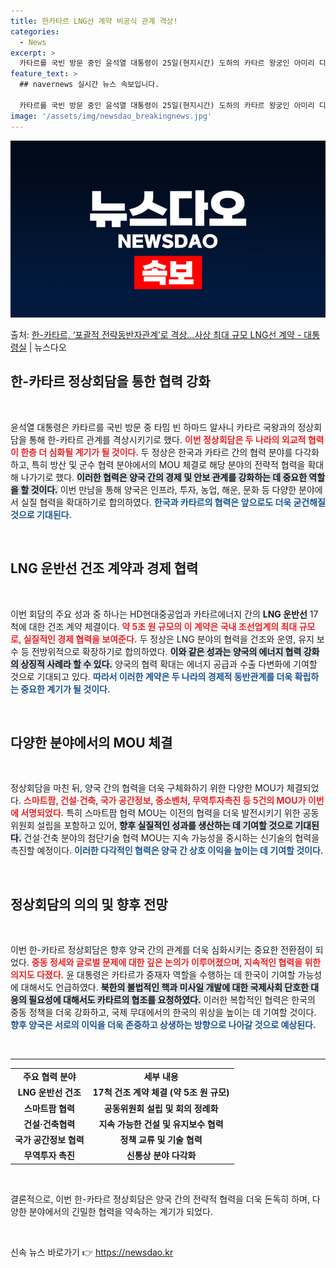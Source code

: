 ```yaml
---
title: 한카타르 LNG선 계약 비공식 관계 격상!
categories:
  - News
excerpt: >
  카타르를 국빈 방문 중인 윤석열 대통령이 25일(현지시간) 도하의 카타르 왕궁인 아미리 디완에서 열린 한카타…
feature_text: >
  ## navernews 실시간 뉴스 속보입니다.

  카타르를 국빈 방문 중인 윤석열 대통령이 25일(현지시간) 도하의 카타르 왕궁인 아미리 디완에서 열린 한카타…
image: '/assets/img/newsdao_breakingnews.jpg'
---
```


![뉴스다오 속보](/assets/img/newsdao_breakingnews.jpg)

<p>출처: <a href="https://newsdao.kr/2315" rel="dofollow">한-카타르, ‘포괄적 전략동반자관계’로 격상…사상 최대 규모 LNG선 계약 - 대통령실</a> | 뉴스다오</p>

<h2 data-ke-size="size26">한-카타르 정상회담을 통한 협력 강화</h2>

<p data-ke-size="size16">&nbsp;</p>

윤석열 대통령은 카타르를 국빈 방문 중 타밈 빈 하마드 알사니 카타르 국왕과의 정상회담을 통해 한-카타르 관계를 격상시키기로 했다. <b><span style="color: #ee2323;">이번 정상회담은 두 나라의 외교적 협력이 한층 더 심화될 계기가 될 것이다.</span></b> 두 정상은 한국과 카타르 간의 협력 분야를 다각화하고, 특히 방산 및 군수 협력 분야에서의 MOU 체결로 해당 분야의 전략적 협력을 확대해 나가기로 했다. <b><span style="background-color: #21538527;">이러한 협력은 양국 간의 경제 및 안보 관계를 강화하는 데 중요한 역할을 할 것이다.</span></b> 이번 만남을 통해 양국은 인프라, 투자, 농업, 해운, 문화 등 다양한 분야에서 실질 협력을 확대하기로 합의하였다. <b><span style="color: #1a5490;">한국과 카타르의 협력은 앞으로도 더욱 굳건해질 것으로 기대된다.</span></b>

<p data-ke-size="size16">&nbsp;</p>

<h2 data-ke-size="size26">LNG 운반선 건조 계약과 경제 협력</h2>

<p data-ke-size="size16">&nbsp;</p>

이번 회담의 주요 성과 중 하나는 HD현대중공업과 카타르에너지 간의 <b>LNG 운반선</b> 17척에 대한 건조 계약 체결이다. <b><span style="color: #ee2323;">약 5조 원 규모의 이 계약은 국내 조선업계의 최대 규모로, 실질적인 경제 협력을 보여준다.</span></b> 두 정상은 LNG 분야의 협력을 건조와 운영, 유지 보수 등 전방위적으로 확장하기로 합의하였다. <b><span style="background-color: #21538527;">이와 같은 성과는 양국의 에너지 협력 강화의 상징적 사례라 할 수 있다.</span></b> 양국의 협력 확대는 에너지 공급과 수출 다변화에 기여할 것으로 기대되고 있다. <b><span style="color: #1a5490;">따라서 이러한 계약은 두 나라의 경제적 동반관계를 더욱 확립하는 중요한 계기가 될 것이다.</span></b>

<p data-ke-size="size16">&nbsp;</p>

<h2 data-ke-size="size26">다양한 분야에서의 MOU 체결</h2>

<p data-ke-size="size16">&nbsp;</p>

정상회담을 마친 뒤, 양국 간의 협력을 더욱 구체화하기 위한 다양한 MOU가 체결되었다. <b><span style="color: #ee2323;">스마트팜, 건설·건축, 국가 공간정보, 중소벤처, 무역투자촉진 등 5건의 MOU가 이번에 서명되었다.</span></b> 특히 스마트팜 협력 MOU는 이전의 협력을 더욱 발전시키기 위한 공동위원회 설립을 포함하고 있어, <b><span style="background-color: #21538527;">향후 실질적인 성과를 생산하는 데 기여할 것으로 기대된다.</span></b> 건설·건축 분야의 첨단기술 협력 MOU는 지속 가능성을 중시하는 신기술의 협력을 촉진할 예정이다. <b><span style="color: #1a5490;">이러한 다각적인 협력은 양국 간 상호 이익을 높이는 데 기여할 것이다.</span></b>

<p data-ke-size="size16">&nbsp;</p>

<h2 data-ke-size="size26">정상회담의 의의 및 향후 전망</h2>

<p data-ke-size="size16">&nbsp;</p>

이번 한-카타르 정상회담은 향후 양국 간의 관계를 더욱 심화시키는 중요한 전환점이 되었다. <b><span style="color: #ee2323;">중동 정세와 글로벌 문제에 대한 깊은 논의가 이루어졌으며, 지속적인 협력을 위한 의지도 다졌다.</span></b> 윤 대통령은 카타르가 중재자 역할을 수행하는 데 한국이 기여할 가능성에 대해서도 언급하였다. <b><span style="background-color: #21538527;">북한의 불법적인 핵과 미사일 개발에 대한 국제사회 단호한 대응의 필요성에 대해서도 카타르의 협조를 요청하였다.</span></b> 이러한 복합적인 협력은 한국의 중동 정책을 더욱 강화하고, 국제 무대에서의 한국의 위상을 높이는 데 기여할 것이다. <b><span style="color: #1a5490;">향후 양국은 서로의 이익을 더욱 존중하고 상생하는 방향으로 나아갈 것으로 예상된다.</span></b>

<p data-ke-size="size16">&nbsp;</p>

<hr>

<table>
<tr>
<td style="text-align: center; height: 17px;"><b>주요 협력 분야</b></td>
<td style="text-align: center; height: 17px;"><b>세부 내용</b></td>
</tr>
<tr>
<td style="text-align: center; height: 17px;"><b>LNG 운반선 건조</b></td>
<td style="text-align: center; height: 17px;"><b>17척 건조 계약 체결 (약 5조 원 규모)</b></td>
</tr>
<tr>
<td style="text-align: center; height: 17px;"><b>스마트팜 협력</b></td>
<td style="text-align: center; height: 17px;"><b>공동위원회 설립 및 회의 정례화</b></td>
</tr>
<tr>
<td style="text-align: center; height: 17px;"><b>건설·건축협력</b></td>
<td style="text-align: center; height: 17px;"><b>지속 가능한 건설 및 유지보수 협력</b></td>
</tr>
<tr>
<td style="text-align: center; height: 17px;"><b>국가 공간정보 협력</b></td>
<td style="text-align: center; height: 17px;"><b>정책 교류 및 기술 협력</b></td>
</tr>
<tr>
<td style="text-align: center; height: 17px;"><b>무역투자 촉진</b></td>
<td style="text-align: center; height: 17px;"><b>신통상 분야 다각화</b></td>
</tr>
</table>

<p data-ke-size="size16">&nbsp;</p>

결론적으로, 이번 한-카타르 정상회담은 양국 간의 전략적 협력을 더욱 돈독히 하며, 다양한 분야에서의 긴밀한 협력을 약속하는 계기가 되었다. 

<p data-ke-size="size16">&nbsp;</p> 

신속 뉴스 바로가기 👉 <a href="https://newsdao.kr" rel="dofollow">https://newsdao.kr</a>



